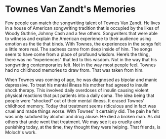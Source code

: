 # Townes Van Zandt's Memories

Few people can match the songwriting talent of Townes Van Zandt. He lives in a house of American songwriting tradition that is occupied by the likes of Woody Guthrie, Johnny Cash and a few others. Songwriters that were able to witness and explain the American experience to their audience using emotion as the tie that binds. With Townes, the experiences in the songs felt a little more real. The sadness came from deep inside of him. The songs seem to have come from a place of  profound wisdom. Here’s the thing, there was no “experiences" that led to this wisdom. Not in the way that his songwriting contemporaries felt.  Not in the way most people feel. Townes had no childhood memories to draw from. That was taken from him.

When Townes was coming of age, he was diagnosed as bipolar and manic depressive. To treat his mental illness his mother had agreed to insulin shock therapy. This involved daily overdoses of insulin causing violent physical reactions that put patients into a daily coma. The idea being that people were "shocked" out of their mental illness. It erased Townes' childhood memory. Today that treatment seems ridiculous and in fact was cruel and made things worse. With Townes' it certainly did. The pain he felt was only subdued by alcohol and drug abuse. He died a broken man. As did others that unde went that treatment. We may see it as cruelty and punishing today, at the time, they thought they were helping. That friends, is Moloch's work.
